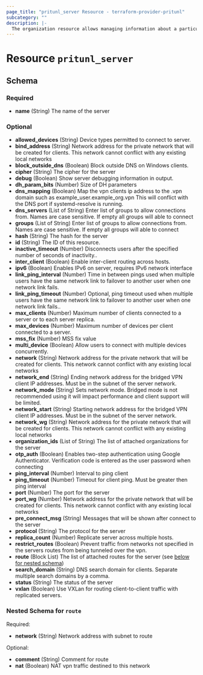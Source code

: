 ```yaml
---
page_title: "pritunl_server Resource - terraform-provider-pritunl"
subcategory: ""
description: |-
  The organization resource allows managing information about a particular Pritunl server.
---
```


# Resource `pritunl_server`

## Schema

### Required

- **name** (String) The name of the server

### Optional

- **allowed_devices** (String) Device types permitted to connect to server.
- **bind_address** (String) Network address for the private network that will be created for clients. This network cannot conflict with any existing local networks
- **block_outside_dns** (Boolean) Block outside DNS on Windows clients.
- **cipher** (String) The cipher for the server
- **debug** (Boolean) Show server debugging information in output.
- **dh_param_bits** (Number) Size of DH parameters
- **dns_mapping** (Boolean) Map the vpn clients ip address to the .vpn domain such as example_user.example_org.vpn This will conflict with the DNS port if systemd-resolve is running.
- **dns_servers** (List of String) Enter list of groups to allow connections from. Names are case sensitive. If empty all groups will able to connect
- **groups** (List of String) Enter list of groups to allow connections from. Names are case sensitive. If empty all groups will able to connect
- **hash** (String) The hash for the server
- **id** (String) The ID of this resource.
- **inactive_timeout** (Number) Disconnects users after the specified number of seconds of inactivity..
- **inter_client** (Boolean) Enable inter-client routing across hosts.
- **ipv6** (Boolean) Enables IPv6 on server, requires IPv6 network interface
- **link_ping_interval** (Number) Time in between pings used when multiple users have the same network link to failover to another user when one network link fails.
- **link_ping_timeout** (Number) Optional, ping timeout used when multiple users have the same network link to failover to another user when one network link fails..
- **max_clients** (Number) Maximum number of clients connected to a server or to each server replica.
- **max_devices** (Number) Maximum number of devices per client connected to a server.
- **mss_fix** (Number) MSS fix value
- **multi_device** (Boolean) Allow users to connect with multiple devices concurrently.
- **network** (String) Network address for the private network that will be created for clients. This network cannot conflict with any existing local networks
- **network_end** (String) Ending network address for the bridged VPN client IP addresses. Must be in the subnet of the server network.
- **network_mode** (String) Sets network mode. Bridged mode is not recommended using it will impact performance and client support will be limited.
- **network_start** (String) Starting network address for the bridged VPN client IP addresses. Must be in the subnet of the server network.
- **network_wg** (String) Network address for the private network that will be created for clients. This network cannot conflict with any existing local networks
- **organization_ids** (List of String) The list of attached organizations for the server
- **otp_auth** (Boolean) Enables two-step authentication using Google Authenticator. Verification code is entered as the user password when connecting
- **ping_interval** (Number) Interval to ping client
- **ping_timeout** (Number) Timeout for client ping. Must be greater then ping interval
- **port** (Number) The port for the server
- **port_wg** (Number) Network address for the private network that will be created for clients. This network cannot conflict with any existing local networks
- **pre_connect_msg** (String) Messages that will be shown after connect to the server
- **protocol** (String) The protocol for the server
- **replica_count** (Number) Replicate server across multiple hosts.
- **restrict_routes** (Boolean) Prevent traffic from networks not specified in the servers routes from being tunneled over the vpn.
- **route** (Block List) The list of attached routes for the server (see [below for nested schema](#nestedblock--route))
- **search_domain** (String) DNS search domain for clients. Separate multiple search domains by a comma.
- **status** (String) The status of the server
- **vxlan** (Boolean) Use VXLan for routing client-to-client traffic with replicated servers.

<a id="nestedblock--route"></a>
### Nested Schema for `route`

Required:

- **network** (String) Network address with subnet to route

Optional:

- **comment** (String) Comment for route
- **nat** (Boolean) NAT vpn traffic destined to this network


